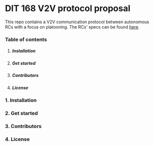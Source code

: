# DIT 168 V2V protocol proposal

This repo contains a V2V communication protocol between autonomous RCs with a focus on platooning. The RCs' specs can be found [here](https://github.com/chalmers-revere/opendlv.scaledcars).

### Table of contents

1. ##### Installation
2. ##### Get started
3. ##### Contributors
4. ##### License

### 1. Installation

### 2. Get started

### 3. Contributors

### 4. License
